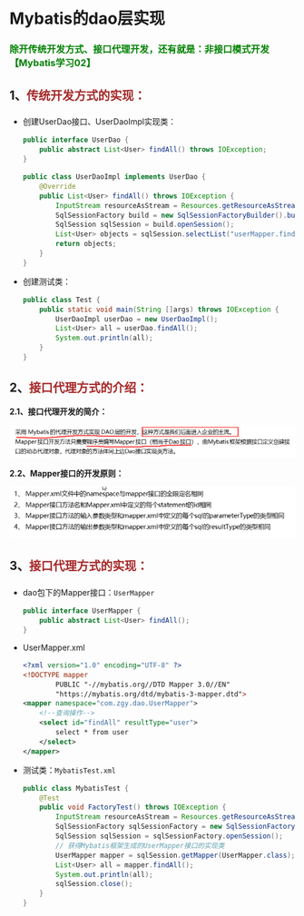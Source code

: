 # Mybatis的dao层实现

### <span style="color:green">除开传统开发方式、接口代理开发，还有就是：非接口模式开发【Mybatis学习02】</span>

## 1、<span style="color:brown">传统开发方式的实现：</span>

### <!--在resources文件下，mapper/UserMapper.xml、SqlMapConfig.xml、jdbc.properties不变-->

### <!--在domain包下，实体类User不变，且pom.xml文件内容也不变-->

- 创建UserDao接口、UserDaoImpl实现类：

  ```Java
  public interface UserDao {
      public abstract List<User> findAll() throws IOException;
  }
  ```

  ```java
  public class UserDaoImpl implements UserDao {
      @Override
      public List<User> findAll() throws IOException {
          InputStream resourceAsStream = Resources.getResourceAsStream("SqlMapConfig.xml");
          SqlSessionFactory build = new SqlSessionFactoryBuilder().build(resourceAsStream);
          SqlSession sqlSession = build.openSession();
          List<User> objects = sqlSession.selectList("userMapper.findAll");
          return objects;
      }
  }
  ```

- 创建测试类：

  ```java
  public class Test {
      public static void main(String []args) throws IOException {
          UserDaoImpl userDao = new UserDaoImpl();
          List<User> all = userDao.findAll();
          System.out.println(all);
      }
  }
  ```

  

## 2、<span style="color:brown">接口代理方式的介绍：</span>

**2.1、接口代理开发的简介：**

![image-20220926213610458](https://raw.githubusercontent.com/root-bine/image/main/Typora-image/%E6%8E%A5%E5%8F%A3%E4%BB%A3%E7%90%86%E5%BC%80%E5%8F%91%E6%96%B9%E5%BC%8F%E7%AE%80%E4%BB%8B.png)

**2.2、Mapper接口的开发原则：**

![image-20220926213709488](https://raw.githubusercontent.com/root-bine/image/main/Typora-image/Mapper%E6%8E%A5%E5%8F%A3%E7%9A%84%E5%BC%80%E5%8F%91%E5%8E%9F%E5%88%99.png)



## 3、<span style="color:brown">接口代理方式的实现：</span>

### <!--Mapper.xml文件中的namespace，与Mapper的全类名相同-->

### <!--SqlMapConfig.xml、jdbc.properties不变、实体类User、pom.xml，不变-->

- dao包下的Mapper接口：`UserMapper`

  ```java
  public interface UserMapper {
      public abstract List<User> findAll();
  }
  ```

- UserMapper.xml

  ```xml
  <?xml version="1.0" encoding="UTF-8" ?>
  <!DOCTYPE mapper
          PUBLIC "-//mybatis.org//DTD Mapper 3.0//EN"
          "https://mybatis.org/dtd/mybatis-3-mapper.dtd">
  <mapper namespace="com.zgy.dao.UserMapper">
      <!--查询操作-->
      <select id="findAll" resultType="user">
          select * from user
      </select>
  </mapper>
  ```

- 测试类：`MybatisTest.xml`

  ```java
  public class MybatisTest {
      @Test
      public void FactoryTest() throws IOException {
          InputStream resourceAsStream = Resources.getResourceAsStream("SqlMapConfig.xml");
          SqlSessionFactory sqlSessionFactory = new SqlSessionFactoryBuilder().build(resourceAsStream);
          SqlSession sqlSession = sqlSessionFactory.openSession();
          // 获得Mybatis框架生成的UserMapper接口的实现类
          UserMapper mapper = sqlSession.getMapper(UserMapper.class);
          List<User> all = mapper.findAll();
          System.out.println(all);
          sqlSession.close();
      }
  }
  ```